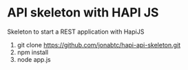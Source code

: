 # API skeleton with HAPI JS

Skeleton to start a REST application with HapiJS

1. git clone https://github.com/jonabtc/hapi-api-skeleton.git
2. npm install
3. node app.js